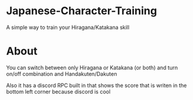 # Japanese-Character-Training
A simple way to train your Hiragana/Katakana skill


About
========

You can switch between only Hiragana or Katakana (or both) and turn on/off combination and Handakuten/Dakuten

Also it has a discord RPC built in that shows the score that is writen in the bottom left corner because discord is cool
